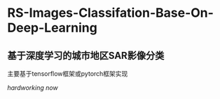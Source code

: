# RS-Images-Classifation-Base-On-Deep-Learning
## 基于深度学习的城市地区SAR影像分类

主要基于tensorflow框架或pytorch框架实现


*hardworking now*
